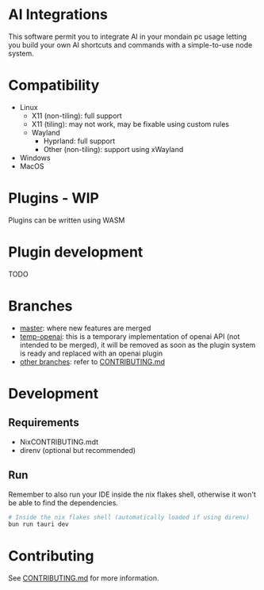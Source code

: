 # AI Integrations
This software permit you to integrate AI in your mondain pc usage letting you build your own AI shortcuts and commands with a simple-to-use node system.

# Compatibility
- Linux
  - X11 (non-tiling): full support
  - X11 (tiling): may not work, may be fixable using custom rules
  - Wayland
    - Hyprland: full support
    - Other (non-tiling): support using xWayland
- Windows
- MacOS

# Plugins - WIP
Plugins can be written using WASM

# Plugin development
TODO

# Branches
- [master](https://github.com/Dreaming-Codes/ai-integrations/tree/master): where new features are merged
- [temp-openai](https://github.com/Dreaming-Codes/ai-integrations/tree/temp-openai): this is a temporary implementation of openai API (not intended to be merged), it will be removed as soon as the plugin system is ready and replaced with an openai plugin
- [other branches](https://github.com/Dreaming-Codes/ai-integrations/branches): refer to [CONTRIBUTING.md](./.github/CONTRIBUTING.md)

# Development
## Requirements
- NixCONTRIBUTING.mdt
- direnv (optional but recommended)
## Run
Remember to also run your IDE inside the nix flakes shell, otherwise it won't be able to find the dependencies.
```bash
# Inside the nix flakes shell (automatically loaded if using direnv)
bun run tauri dev
```

# Contributing
See [CONTRIBUTING.md](./.github/CONTRIBUTING.md) for more information.
